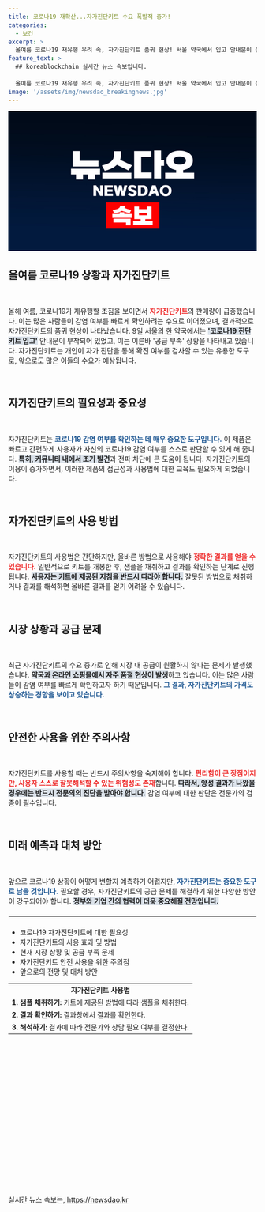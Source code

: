 ```yaml
---
title: 코로나19 재확산...자가진단키트 수요 폭발적 증가!
categories:
  - 보건
excerpt: >
  올여름 코로나19 재유행 우려 속, 자가진단키트 품귀 현상! 서울 약국에서 입고 안내문이 붙었다는데, 상황은 어떨까? 클릭하고 자세히 알아보세요!
feature_text: >
  ## koreablockchain 실시간 뉴스 속보입니다.

  올여름 코로나19 재유행 우려 속, 자가진단키트 품귀 현상! 서울 약국에서 입고 안내문이 붙었다는데, 상황은 어떨까? 클릭하고 자세히 알아보세요!
image: '/assets/img/newsdao_breakingnews.jpg'
---
```


<p><img src="/assets/img/newsdao_breakingnews.jpg" alt="koreablockchain 속보" /></p>

<h2 data-ke-size="size26">올여름 코로나19 상황과 자가진단키트</h2>

<p data-ke-size="size16">&nbsp;</p> 

<p data-ke-size="size16">올해 여름, 코로나19가 재유행할 조짐을 보이면서 <b><span style="color: #ee2323;">자가진단키트</span></b>의 판매량이 급증했습니다. 이는 많은 사람들이 감염 여부를 빠르게 확인하려는 수요로 이어졌으며, 결과적으로 자가진단키트의 품귀 현상이 나타났습니다. 9일 서울의 한 약국에서는 <b><span style="background-color: #21538527;">'코로나19 진단키트 입고'</span></b> 안내문이 부착되어 있었고, 이는 이른바 '공급 부족' 상황을 나타내고 있습니다. 자가진단키트는 개인이 자가 진단을 통해 확진 여부를 검사할 수 있는 유용한 도구로, 앞으로도 많은 이들의 수요가 예상됩니다.</p>

<p data-ke-size="size16">&nbsp;</p> 

<h2>자가진단키트의 필요성과 중요성</h2>

<p data-ke-size="size16">&nbsp;</p>

<p data-ke-size="size16">자가진단키트는 <b><span style="color: #1a5490;">코로나19 감염 여부를 확인하는 데 매우 중요한 도구입니다.</span></b> 이 제품은 빠르고 간편하게 사용자가 자신의 코로나19 감염 여부를 스스로 판단할 수 있게 해 줍니다. <b><span style="background-color: #21538527;">특히, 커뮤니티 내에서 조기 발견</span></b>과 전파 차단에 큰 도움이 됩니다. 자가진단키트의 이용이 증가하면서, 이러한 제품의 접근성과 사용법에 대한 교육도 필요하게 되었습니다.</p>

<p data-ke-size="size16">&nbsp;</p>

<h2>자가진단키트의 사용 방법</h2>

<p data-ke-size="size16">&nbsp;</p>

<p data-ke-size="size16">자가진단키트의 사용법은 간단하지만, 올바른 방법으로 사용해야 <b><span style="color: #ee2323;">정확한 결과를 얻을 수 있습니다.</span></b> 일반적으로 키트를 개봉한 후, 샘플을 채취하고 결과를 확인하는 단계로 진행됩니다. <b><span style="background-color: #21538527;">사용자는 키트에 제공된 지침을 반드시 따라야 합니다.</span></b> 잘못된 방법으로 채취하거나 결과를 해석하면 올바른 결과를 얻기 어려울 수 있습니다.</p>

<p data-ke-size="size16">&nbsp;</p>

<h2>시장 상황과 공급 문제</h2>

<p data-ke-size="size16">&nbsp;</p>

<p data-ke-size="size16">최근 자가진단키트의 수요 증가로 인해 시장 내 공급이 원활하지 않다는 문제가 발생했습니다. <b><span style="background-color: #21538527;">약국과 온라인 쇼핑몰에서 자주 품절 현상이 발생</span></b>하고 있습니다. 이는 많은 사람들이 감염 여부를 빠르게 확인하고자 하기 때문입니다. <b><span style="color: #1a5490;">그 결과, 자가진단키트의 가격도 상승하는 경향을 보이고 있습니다.</span></b></p>

<p data-ke-size="size16">&nbsp;</p>

<h2>안전한 사용을 위한 주의사항</h2>

<p data-ke-size="size16">&nbsp;</p>

<p data-ke-size="size16">자가진단키트를 사용할 때는 반드시 주의사항을 숙지해야 합니다. <b><span style="color: #ee2323;">편리함이 큰 장점이지만, 사용자 스스로 잘못해석할 수 있는 위험성도 존재</span></b>합니다. <b><span style="background-color: #21538527;">따라서, 양성 결과가 나왔을 경우에는 반드시 전문의의 진단을 받아야 합니다.</span></b> 감염 여부에 대한 판단은 전문가의 검증이 필수입니다.</p>

<p data-ke-size="size16">&nbsp;</p>

<h2>미래 예측과 대처 방안</h2>

<p data-ke-size="size16">&nbsp;</p>

<p data-ke-size="size16">앞으로 코로나19 상황이 어떻게 변할지 예측하기 어렵지만, <b><span style="color: #1a5490;">자가진단키트는 중요한 도구로 남을 것입니다.</span></b> 필요할 경우, 자가진단키트의 공급 문제를 해결하기 위한 다양한 방안이 강구되어야 합니다. <b><span style="background-color: #21538527;">정부와 기업 간의 협력이 더욱 중요해질 전망입니다.</span></b></p>

<hr style="margin-top: 20px; margin-bottom: 20px; border: 1px solid #e2e2e2;">

<ul>
<li>코로나19 자가진단키트에 대한 필요성</li>
<li>자가진단키트의 사용 효과 및 방법</li>
<li>현재 시장 상황 및 공급 부족 문제</li>
<li>자가진단키트 안전 사용을 위한 주의점</li>
<li>앞으로의 전망 및 대처 방안</li>
</ul> 

<table style="width: 100%;">
<tr>
<td style="text-align: center; height: 17px;"><b>자가진단키트 사용법</b></td>
</tr>
<tr>
<td><b>1. 샘플 채취하기:</b> 키트에 제공된 방법에 따라 샘플을 채취한다.</td>
</tr>
<tr>
<td><b>2. 결과 확인하기:</b> 결과창에서 결과를 확인한다.</td>
</tr>
<tr>
<td><b>3. 해석하기:</b> 결과에 따라 전문가와 상담 필요 여부를 결정한다.</td>
</tr>
</table>

<p data-ke-size="size16">&nbsp;</p>

<p data-ke-size="size16">&nbsp;</p> 

<p data-ke-size="size16">&nbsp;</p>

<p data-ke-size="size16">&nbsp;</p> 

<p data-ke-size="size16">&nbsp;</p> 

<p data-ke-size="size16">&nbsp;</p> 

<p data-ke-size="size16">&nbsp;</p> 

<p data-ke-size="size16">&nbsp;</p> 

<p data-ke-size="size16">&nbsp;</p> 

<p data-ke-size="size16">&nbsp;</p> 
실시간 뉴스 속보는, <a href="https://newsdao.kr" rel="dofollow">https://newsdao.kr</a>


